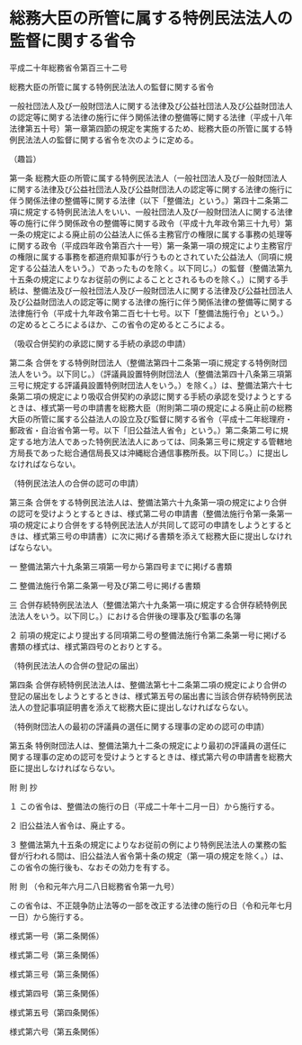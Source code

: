 # 総務大臣の所管に属する特例民法法人の監督に関する省令

平成二十年総務省令第百三十二号

総務大臣の所管に属する特例民法法人の監督に関する省令

一般社団法人及び一般財団法人に関する法律及び公益社団法人及び公益財団法人の認定等に関する法律の施行に伴う関係法律の整備等に関する法律（平成十八年法律第五十号）第一章第四節の規定を実施するため、総務大臣の所管に属する特例民法法人の監督に関する省令を次のように定める。

（趣旨）

第一条 総務大臣の所管に属する特例民法法人（一般社団法人及び一般財団法人に関する法律及び公益社団法人及び公益財団法人の認定等に関する法律の施行に伴う関係法律の整備等に関する法律（以下「整備法」という。）第四十二条第二項に規定する特例民法法人をいい、一般社団法人及び一般財団法人に関する法律等の施行に伴う関係政令の整備等に関する政令（平成十九年政令第三十九号）第一条の規定による廃止前の公益法人に係る主務官庁の権限に属する事務の処理等に関する政令（平成四年政令第百六十一号）第一条第一項の規定により主務官庁の権限に属する事務を都道府県知事が行うものとされていた公益法人（同項に規定する公益法人をいう。）であったものを除く。以下同じ。）の監督（整備法第九十五条の規定によりなお従前の例によることとされるものを除く。）に関する手続は、整備法及び一般社団法人及び一般財団法人に関する法律及び公益社団法人及び公益財団法人の認定等に関する法律の施行に伴う関係法律の整備等に関する法律施行令（平成十九年政令第二百七十七号。以下「整備法施行令」という。）の定めるところによるほか、この省令の定めるところによる。

（吸収合併契約の承認に関する手続の承認の申請）

第二条 合併をする特例財団法人（整備法第四十二条第一項に規定する特例財団法人をいう。以下同じ。）（評議員設置特例財団法人（整備法第四十八条第三項第三号に規定する評議員設置特例財団法人をいう。）を除く。）は、整備法第六十七条第二項の規定により吸収合併契約の承認に関する手続の承認を受けようとするときは、様式第一号の申請書を総務大臣（附則第二項の規定による廃止前の総務大臣の所管に属する公益法人の設立及び監督に関する省令（平成十二年総理府・郵政省・自治省令第一号。以下「旧公益法人省令」という。）第二条第二号に規定する地方法人であった特例民法法人にあっては、同条第三号に規定する管轄地方局長であった総合通信局長又は沖縄総合通信事務所長。以下同じ。）に提出しなければならない。

（特例民法法人の合併の認可の申請）

第三条 合併をする特例民法法人は、整備法第六十九条第一項の規定により合併の認可を受けようとするときは、様式第二号の申請書（整備法施行令第一条第一項の規定により合併をする特例民法法人が共同して認可の申請をしようとするときは、様式第三号の申請書）に次に掲げる書類を添えて総務大臣に提出しなければならない。

一 整備法第六十九条第三項第一号から第四号までに掲げる書類

二 整備法施行令第二条第一号及び第二号に掲げる書類

三 合併存続特例民法法人（整備法第六十九条第一項に規定する合併存続特例民法法人をいう。以下同じ。）における合併後の理事及び監事の名簿

２ 前項の規定により提出する同項第二号の整備法施行令第二条第一号に掲げる書類の様式は、様式第四号のとおりとする。

（特例民法法人の合併の登記の届出）

第四条 合併存続特例民法法人は、整備法第七十二条第二項の規定により合併の登記の届出をしようとするときは、様式第五号の届出書に当該合併存続特例民法法人の登記事項証明書を添えて総務大臣に提出しなければならない。

（特例財団法人の最初の評議員の選任に関する理事の定めの認可の申請）

第五条 特例財団法人は、整備法第九十二条の規定により最初の評議員の選任に関する理事の定めの認可を受けようとするときは、様式第六号の申請書を総務大臣に提出しなければならない。

附 則 抄

１ この省令は、整備法の施行の日（平成二十年十二月一日）から施行する。

２ 旧公益法人省令は、廃止する。

３ 整備法第九十五条の規定によりなお従前の例により特例民法法人の業務の監督が行われる間は、旧公益法人省令第十条の規定（第一項の規定を除く。）は、この省令の施行後も、なおその効力を有する。

附 則 （令和元年六月二八日総務省令第一九号）

この省令は、不正競争防止法等の一部を改正する法律の施行の日（令和元年七月一日）から施行する。

様式第一号（第二条関係）

[](/./pict/pict_2003021603_001.pdf)

様式第二号（第三条関係）

[](/./pict/pict_2003021603_002.pdf)

様式第三号（第三条関係）

[](/./pict/pict_2003021603_003.pdf)

様式第四号（第三条関係）

[](/./pict/pict_2003021603_004.pdf)

様式第五号（第四条関係）

[](/./pict/pict_2003021603_005.pdf)

様式第六号（第五条関係）

[](/./pict/pict_2003021603_006.pdf)

